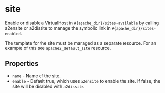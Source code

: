 # site

Enable or disable a VirtualHost in `#{apache_dir}/sites-available` by calling a2ensite or a2dissite to manage the symbolic link in `#{apache_dir}/sites-enabled`.

The template for the site must be managed as a separate resource. For an example of this see `apache2_default_site` resource.

## Properties

- `name` - Name of the site.
- `enable` - Default true, which uses `a2ensite` to enable the site. If false, the site will be disabled with `a2dissite`.

